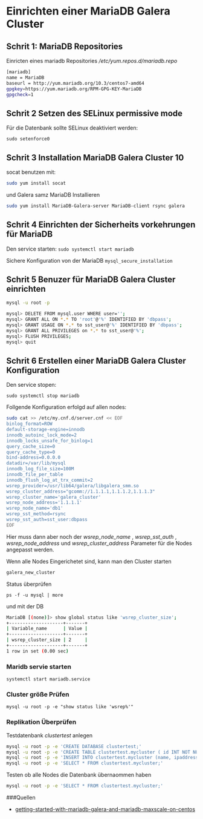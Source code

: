 # Einrichten einer MariaDB Galera Cluster

## Schrit 1: MariaDB Repositories

Einricten eines mariadb Repositories _/etc/yum.repos.d/mariadb.repo_ 

```sh
[mariadb]
name = MariaDB
baseurl = http://yum.mariadb.org/10.3/centos7-amd64
gpgkey=https://yum.mariadb.org/RPM-GPG-KEY-MariaDB
gpgcheck=1
```

## Schrit 2 Setzen des SELinux permissive mode

Für die Datenbank sollte SELinux deaktiviert werden:

`sudo setenforce0` 

## Schrit 3 Installation MariaDB Galera Cluster 10

socat  benutzen mit:

```sh
sudo yum install socat
```

und Galera samz MariaDB Installieren

```sh
sudo yum install MariaDB-Galera-server MariaDB-client rsync galera
```

## Schrit 4 Einrichten der Sicherheits vorkehrungen für MariaDB

Den service starten:
`sudo systemctl start mariadb`

Sichere Konfiguration von der MariaDB
`mysql_secure_installation`

## Schrit 5 Benuzer für MariaDB Galera Cluster einrichten

```sh
mysql -u root -p

mysql> DELETE FROM mysql.user WHERE user='';
mysql> GRANT ALL ON *.* TO 'root'@'%' IDENTIFIED BY 'dbpass';
mysql> GRANT USAGE ON *.* to sst_user@'%' IDENTIFIED BY 'dbpass';
mysql> GRANT ALL PRIVILEGES on *.* to sst_user@'%';
mysql> FLUSH PRIVILEGES;
mysql> quit
```

## Schrit 6 Erstellen einer MariaDB Galera Cluster Konfiguration

Den service stopen:

`sudo systemctl stop mariadb`

Follgende Konfiguration erfolgd auf allen nodes:

```sh
sudo cat >> /etc/my.cnf.d/server.cnf << EOF
binlog_format=ROW
default-storage-engine=innodb
innodb_autoinc_lock_mode=2
innodb_locks_unsafe_for_binlog=1
query_cache_size=0
query_cache_type=0
bind-address=0.0.0.0
datadir=/var/lib/mysql
innodb_log_file_size=100M
innodb_file_per_table
innodb_flush_log_at_trx_commit=2
wsrep_provider=/usr/lib64/galera/libgalera_smm.so
wsrep_cluster_address="gcomm://1.1.1.1,1.1.1.2,1.1.1.3"
wsrep_cluster_name='galera_cluster'
wsrep_node_address='1.1.1.1'
wsrep_node_name='db1'
wsrep_sst_method=rsync
wsrep_sst_auth=sst_user:dbpass
EOF
```

Hier muss dann aber noch der _wsrep_node_name_ , _wsrep_sst_auth_ , _wsrep_node_address_ und _wsrep_cluster_address_ Parameter für die Nodes angepasst werden.

Wenn alle Nodes Eingerichetet sind, kann man den Cluster starten

```sh
galera_new_cluster
```

Status überprüfen

`ps -f -u mysql | more`

und mit der DB

```sh
MariaDB [(none)]> show global status like 'wsrep_cluster_size';
+--------------------+-------+
| Variable_name      | Value |
+--------------------+-------+
| wsrep_cluster_size | 2     |
+--------------------+-------+
1 row in set (0.00 sec)
```

### Maridb servie starten

`systemctl start mariadb.service`

### Cluster größe Prüfen

`mysql -u root -p -e "show status like 'wsrep%'"`

### Replikation Überprüfen

Testdatenbank _clustertest_ anlegen

```sh
mysql -u root -p -e 'CREATE DATABASE clustertest;'
mysql -u root -p -e 'CREATE TABLE clustertest.mycluster ( id INT NOT NULL AUTO_INCREMENT, name VARCHAR(50), ipaddress VARCHAR(20), PRIMARY KEY(id));'
mysql -u root -p -e 'INSERT INTO clustertest.mycluster (name, ipaddress) VALUES ("db1", "1.1.1.1");'
mysql -u root -p -e 'SELECT * FROM clustertest.mycluster;'

```

Testen ob alle Nodes die Datenbank übernaommen haben

```sh
mysql -u root -p -e 'SELECT * FROM clustertest.mycluster;'
```

###Quellen

* [getting-started-with-mariadb-galera-and-mariadb-maxscale-on-centos](https://mariadb.com/resources/blog/getting-started-with-mariadb-galera-and-mariadb-maxscale-on-centos/)
